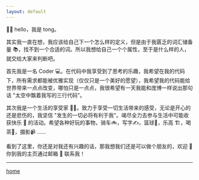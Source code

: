 ```yaml
---
layout: default
---
```


👋🏻 hello，我是 tong。

其实我一直在想，我应该给自己下一个怎么样的定义，但是由于我匮乏的词汇储备量 📚，找不到一个合适的词。所以我想给自己一个个属性，至于是什么样的人，就交给大家来判断吧。

首先我是一名 Coder 💻。在代码中我享受到了思考的乐趣，我希望在我的代码下，所有需求都能被优雅实现（仅仅只是一个美好的愿望），我希望我的代码能给世界带来一点点改变，哪怕只是一点点，我很希望有一天我能和庞博一样说出那句话 "太空中飘着我写的三行代码"。

其次我是一个生活的享受家 🤹‍♂。致力于享受一切生活带来的感受，无论是开心的还是悲伤的，我坚信 "发生的一切必将有利于我"。竭尽全力去参与生活中可能收获快乐 🎉 的活动。希望各种好玩的事物，骑车🚲，写字✍，篮球🏀，乐高 🏗，喝茶🍵，摄影📹 ......

看到了这里，你还是对我还有兴趣的话，那我想我们还是可以做个朋友的，欢迎 👏 你到我的主页通过邮箱 📧 联系我！

---
[home](../index.md)